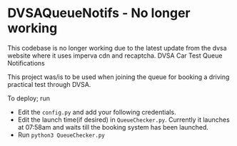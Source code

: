 # DVSAQueueNotifs - No longer working 

This codebase is no longer working due to the latest update from the dvsa website where it uses imperva cdn and recaptcha.
 DVSA Car Test Queue Notifications



This project was/is to be used when joining the queue for booking a driving practical test through DVSA.


To deploy; run
* Edit the `config.py` and add your following credentials. 
* Edit the launch time(if desired) in `QueueChecker.py`. Currently it launches at 07:58am and waits till the booking system has been launched. 
* Run `python3 QueueChecker.py`

